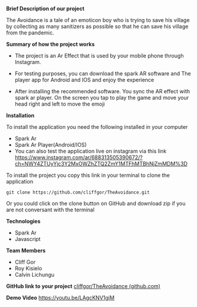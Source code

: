 **Brief Description of our project**

The Avoidance is a tale of an emoticon boy who is trying to save his village by collecting as many sanitizers as possible so that he can save his village from the pandemic.

**Summary of how the project works**
 - The project is an Ar Effect that is used by your mobile phone through
   Instagram.
 - For testing purposes, you can download the spark AR software and The
   player app for Android and IOS and enjoy the experience
 
 - After installing the recommended software. You sync the AR effect
   with spark ar player. On the screen you tap to play the game and move
   your head right and left to move the emoji

**Installation**

To install the application you need the following installed in your computer
 - Spark Ar
 - Spark Ar Player(Android/IOS)
 - You can also test the application live on instagram via this link https://www.instagram.com/ar/688313505390672/?ch=NWY4ZTUyYjc3Y2MxOWZhZTQ2ZmY1MTFhMTBhNjZmMDM%3D

  

To install the project you copy this link in your terminal to clone the application

    git clone https://github.com/cliffgor/TheAvoidance.git

Or you could click on the clone button on GitHub and download zip if you are not conversant with the terminal

  
  

**Technologies**
 - Spark Ar
 - Javascript

  

**Team Members**

 - Cliff Gor
 - Roy Kisielo
 - Calvin Lichungu

  

**GitHub link to your project**
[cliffgor/TheAvoidance (github.com)](https://github.com/cliffgor/TheAvoidance)

**Demo Video**
https://youtu.be/LAgcKNV1giM
